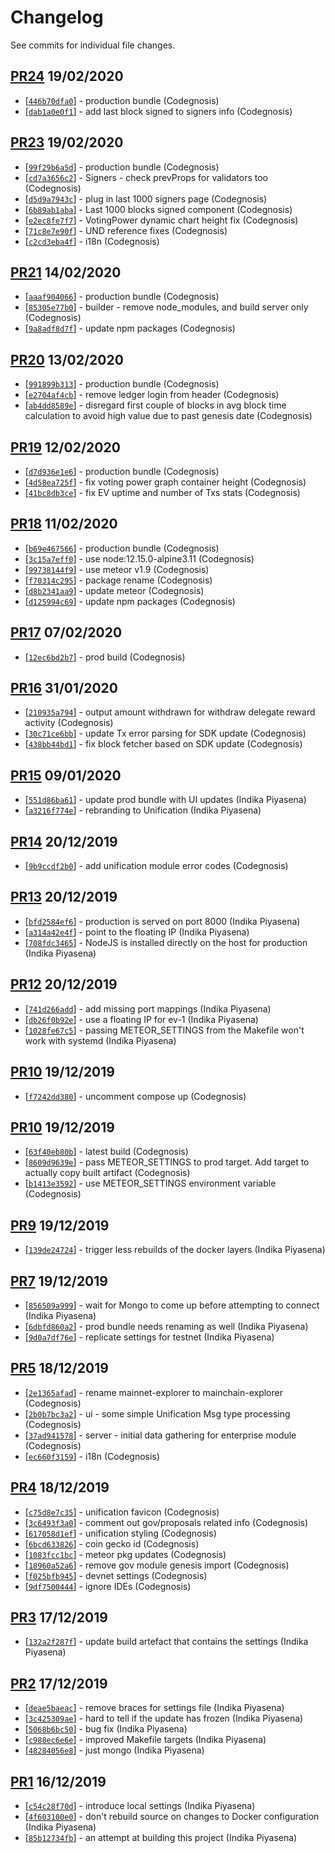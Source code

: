 # Changelog

See commits for individual file changes.

## [PR24](https://github.com/unification-com/mainchain-explorer/pull/24) 19/02/2020

* [[`446b70dfa0`](https://github.com/nodejs/node/commit/446b70dfa0)] - production bundle (Codegnosis)
* [[`dab1a0e0f1`](https://github.com/nodejs/node/commit/dab1a0e0f1)] - add last block signed to signers info (Codegnosis)

## [PR23](https://github.com/unification-com/mainchain-explorer/pull/23) 19/02/2020

* [[`99f29b6a5d`](https://github.com/nodejs/node/commit/99f29b6a5d)] - production bundle (Codegnosis)
* [[`cd7a3656c2`](https://github.com/nodejs/node/commit/cd7a3656c2)] - Signers - check prevProps for validators too (Codegnosis)
* [[`d5d9a7943c`](https://github.com/nodejs/node/commit/d5d9a7943c)] - plug in last 1000 signers page (Codegnosis)
* [[`6b89ab1aba`](https://github.com/nodejs/node/commit/6b89ab1aba)] - Last 1000 blocks signed component (Codegnosis)
* [[`e2ec8fe7f7`](https://github.com/nodejs/node/commit/e2ec8fe7f7)] - VotingPower dynamic chart height fix (Codegnosis)
* [[`71c8e7e90f`](https://github.com/nodejs/node/commit/71c8e7e90f)] - UND reference fixes (Codegnosis)
* [[`c2cd3eba4f`](https://github.com/nodejs/node/commit/c2cd3eba4f)] - i18n (Codegnosis)

## [PR21](https://github.com/unification-com/mainchain-explorer/pull/21) 14/02/2020

* [[`aaaf904066`](https://github.com/nodejs/node/commit/aaaf904066)] - production bundle (Codegnosis)
* [[`85305e77b0`](https://github.com/nodejs/node/commit/85305e77b0)] - builder - remove node_modules, and build server only (Codegnosis)
* [[`9a8adf8d7f`](https://github.com/nodejs/node/commit/9a8adf8d7f)] - update npm packages (Codegnosis)

## [PR20](https://github.com/unification-com/mainchain-explorer/pull/20) 13/02/2020

* [[`991899b313`](https://github.com/nodejs/node/commit/991899b313)] - production bundle (Codegnosis)
* [[`e2704af4cb`](https://github.com/nodejs/node/commit/e2704af4cb)] - remove ledger login from header (Codegnosis)
* [[`ab4dd8589e`](https://github.com/nodejs/node/commit/ab4dd8589e)] - disregard first couple of blocks in avg block time calculation to avoid high value due to past genesis date (Codegnosis)

## [PR19](https://github.com/unification-com/mainchain-explorer/pull/19) 12/02/2020

* [[`d7d936e1e6`](https://github.com/nodejs/node/commit/d7d936e1e6)] - production bundle (Codegnosis)
* [[`4d58ea725f`](https://github.com/nodejs/node/commit/4d58ea725f)] - fix voting power graph container height (Codegnosis)
* [[`41bc8db3ce`](https://github.com/nodejs/node/commit/41bc8db3ce)] - fix EV uptime and number of Txs stats (Codegnosis)

## [PR18](https://github.com/unification-com/mainchain-explorer/pull/18) 11/02/2020

* [[`b69e467566`](https://github.com/nodejs/node/commit/b69e467566)] - production bundle (Codegnosis)
* [[`3c15a7eff0`](https://github.com/nodejs/node/commit/3c15a7eff0)] - use node:12.15.0-alpine3.11 (Codegnosis)
* [[`99738144f9`](https://github.com/nodejs/node/commit/99738144f9)] - use meteor v1.9 (Codegnosis)
* [[`f70314c295`](https://github.com/nodejs/node/commit/f70314c295)] - package rename (Codegnosis)
* [[`d8b2341aa9`](https://github.com/nodejs/node/commit/d8b2341aa9)] - update meteor (Codegnosis)
* [[`d125994c69`](https://github.com/nodejs/node/commit/d125994c69)] - update npm packages (Codegnosis)

## [PR17](https://github.com/unification-com/mainchain-explorer/pull/17) 07/02/2020

* [[`12ec6bd2b7`](https://github.com/nodejs/node/commit/12ec6bd2b7)] - prod build (Codegnosis)

## [PR16](https://github.com/unification-com/mainchain-explorer/pull/16) 31/01/2020

* [[`210935a794`](https://github.com/nodejs/node/commit/210935a794)] - output amount withdrawn for withdraw delegate reward activity (Codegnosis)
* [[`30c71ce6bb`](https://github.com/nodejs/node/commit/30c71ce6bb)] - update Tx error parsing for SDK update (Codegnosis)
* [[`438bb44bd1`](https://github.com/nodejs/node/commit/438bb44bd1)] - fix block fetcher based on SDK update (Codegnosis)

## [PR15](https://github.com/unification-com/mainchain-explorer/pull/15) 09/01/2020

* [[`551d86ba61`](https://github.com/nodejs/node/commit/551d86ba61)] - update prod bundle with UI updates (Indika Piyasena)
* [[`a3216f774e`](https://github.com/nodejs/node/commit/a3216f774e)] - rebranding to Unification (Indika Piyasena)

## [PR14](https://github.com/unification-com/mainchain-explorer/pull/14) 20/12/2019

* [[`9b9ccdf2b0`](https://github.com/nodejs/node/commit/9b9ccdf2b0)] - add unification module error codes (Codegnosis)

## [PR13](https://github.com/unification-com/mainchain-explorer/pull/13) 20/12/2019

* [[`bfd2584ef6`](https://github.com/nodejs/node/commit/bfd2584ef6)] - production is served on port 8000 (Indika Piyasena)
* [[`a314a42e4f`](https://github.com/nodejs/node/commit/a314a42e4f)] - point to the floating IP (Indika Piyasena)
* [[`708fdc3465`](https://github.com/nodejs/node/commit/708fdc3465)] - NodeJS is installed directly on the host for production (Indika Piyasena)

## [PR12](https://github.com/unification-com/mainchain-explorer/pull/12) 20/12/2019

* [[`741d266add`](https://github.com/nodejs/node/commit/741d266add)] - add missing port mappings (Indika Piyasena)
* [[`db26f0b92e`](https://github.com/nodejs/node/commit/db26f0b92e)] - use a floating IP for ev-1 (Indika Piyasena)
* [[`1028fe67c5`](https://github.com/nodejs/node/commit/1028fe67c5)] - passing METEOR_SETTINGS from the Makefile won't work with systemd (Indika Piyasena)

## [PR10](https://github.com/unification-com/mainchain-explorer/pull/11) 19/12/2019

* [[`f7242dd380`](https://github.com/nodejs/node/commit/f7242dd380)] - uncomment compose up (Codegnosis)

## [PR10](https://github.com/unification-com/mainchain-explorer/pull/10) 19/12/2019

* [[`63f40eb80b`](https://github.com/nodejs/node/commit/63f40eb80b)] - latest build (Codegnosis)
* [[`8609d9639e`](https://github.com/nodejs/node/commit/8609d9639e)] - pass METEOR_SETTINGS to prod target. Add target to actually copy built artifact (Codegnosis)
* [[`b1413e3592`](https://github.com/nodejs/node/commit/b1413e3592)] - use METEOR_SETTINGS environment variable (Codegnosis)

## [PR9](https://github.com/unification-com/mainchain-explorer/pull/9) 19/12/2019

* [[`139de24724`](https://github.com/nodejs/node/commit/139de24724)] - trigger less rebuilds of the docker layers (Indika Piyasena)

## [PR7](https://github.com/unification-com/mainchain-explorer/pull/7) 19/12/2019

* [[`856509a999`](https://github.com/nodejs/node/commit/856509a999)] - wait for Mongo to come up before attempting to connect (Indika Piyasena)
* [[`6dbfd860a2`](https://github.com/nodejs/node/commit/6dbfd860a2)] - prod bundle needs renaming as well (Indika Piyasena)
* [[`9d0a7df76e`](https://github.com/nodejs/node/commit/9d0a7df76e)] - replicate settings for testnet (Indika Piyasena)

## [PR5](https://github.com/unification-com/mainchain-explorer/pull/5) 18/12/2019

* [[`2e1365afad`](https://github.com/nodejs/node/commit/2e1365afad)] - rename mainnet-explorer to mainchain-explorer (Codegnosis)
* [[`2b0b7bc3a2`](https://github.com/nodejs/node/commit/2b0b7bc3a2)] - ui - some simple Unification Msg type processing (Codegnosis)
* [[`37ad941578`](https://github.com/nodejs/node/commit/37ad941578)] - server - initial data gathering for enterprise module (Codegnosis)
* [[`ec660f3159`](https://github.com/nodejs/node/commit/ec660f3159)] - i18n (Codegnosis)

## [PR4](https://github.com/unification-com/mainchain-explorer/pull/4) 18/12/2019

* [[`c75d8e7c35`](https://github.com/nodejs/node/commit/c75d8e7c35)] - unification favicon (Codegnosis)
* [[`3c6493f3a0`](https://github.com/nodejs/node/commit/3c6493f3a0)] - comment out gov/proposals related info (Codegnosis)
* [[`617058d1ef`](https://github.com/nodejs/node/commit/617058d1ef)] - unification styling (Codegnosis)
* [[`6bcd633826`](https://github.com/nodejs/node/commit/6bcd633826)] - coin gecko id (Codegnosis)
* [[`1083fcc1bc`](https://github.com/nodejs/node/commit/1083fcc1bc)] - meteor pkg updates (Codegnosis)
* [[`18960a52a6`](https://github.com/nodejs/node/commit/18960a52a6)] - remove gov module genesis import (Codegnosis)
* [[`f025bfb945`](https://github.com/nodejs/node/commit/f025bfb945)] - devnet settings (Codegnosis)
* [[`9df7500444`](https://github.com/nodejs/node/commit/9df7500444)] - ignore IDEs (Codegnosis)

## [PR3](https://github.com/unification-com/mainchain-explorer/pull/3) 17/12/2019

* [[`132a2f287f`](https://github.com/nodejs/node/commit/132a2f287f)] - update build artefact that contains the settings (Indika Piyasena)

## [PR2](https://github.com/unification-com/mainchain-explorer/pull/2) 17/12/2019

* [[`deae5baeac`](https://github.com/nodejs/node/commit/deae5baeac)] - remove braces for settings file (Indika Piyasena)
* [[`3c425309ae`](https://github.com/nodejs/node/commit/3c425309ae)] - hard to tell if the update has frozen (Indika Piyasena)
* [[`5068b6bc50`](https://github.com/nodejs/node/commit/5068b6bc50)] - bug fix (Indika Piyasena)
* [[`c988ec6e6e`](https://github.com/nodejs/node/commit/c988ec6e6e)] - improved Makefile targets (Indika Piyasena)
* [[`48284056e8`](https://github.com/nodejs/node/commit/48284056e8)] - just mongo (Indika Piyasena)

## [PR1](https://github.com/unification-com/mainchain-explorer/pull/1) 16/12/2019

* [[`c54c28f70d`](https://github.com/nodejs/node/commit/c54c28f70d)] - introduce local settings (Indika Piyasena)
* [[`4f603100e0`](https://github.com/nodejs/node/commit/4f603100e0)] - don't rebuild source on changes to Docker configuration (Indika Piyasena)
* [[`85b12734fb`](https://github.com/nodejs/node/commit/85b12734fb)] - an attempt at building this project (Indika Piyasena)

